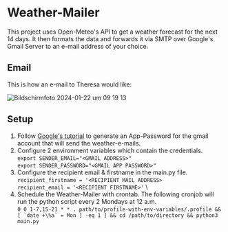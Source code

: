 # Weather-Mailer

This project uses Open-Meteo's API to get a weather forecast for the next 14 days.
It then formats the data and forwards it via SMTP over Google's Gmail Server to an e-mail address of your choice.

## Email
This is how an e-mail to Theresa would like:

![Bildschirmfoto 2024-01-22 um 09 19 13](https://github.com/esteinbring/Weather-Mailer/assets/157313872/eea907cc-ae38-470b-9da6-64ce90c19b97)

## Setup 
1. Follow [Google's tutorial](https://support.google.com/mail/answer/185833?hl=en) to generate an App-Password for the gmail account that will send the weather-e-mails. 
2. Configure 2 environment variables which contain the credentials. \
   ```export SENDER_EMAIL="<GMAIL ADDRESS>"``` \
   ```export SENDER_PASSWORD="<GMAIL APP PASSWORD>"```
3. Configure the recipient email & firstname in the main.py file. \
   ```recipient_firstname = '<RECIPIENT MAIL ADDRESS>``` \
   ```recipient_email = '<RECIPIENT FIRSTNAME>'``` \
4. Schedule the Weather-Mailer with crontab. The following cronjob will run the python script every 2 Mondays at 12 a.m. \
```0 0 1-7,15-21 * * . path/to/profile-with-env-variables/.profile && [ `date +\%a` = Mon ] -eq 1 ] && cd /path/to/directory && python3 main.py```
